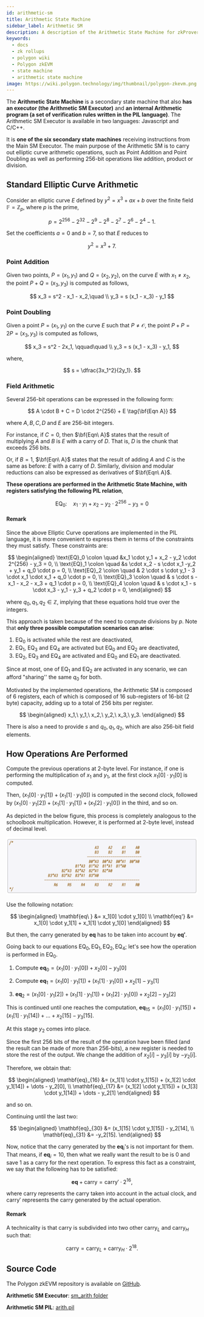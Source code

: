 ```yaml
---
id: arithmetic-sm
title: Arithmetic State Machine
sidebar_label: Arithmetic SM 
description: A description of the Arithmetic State Machine for zkProver.
keywords:
  - docs
  - zk rollups
  - polygon wiki
  - Polygon zkEVM
  - state machine
  - arithmetic state machine
image: https://wiki.polygon.technology/img/thumbnail/polygon-zkevm.png
---
```


The **Arithmetic State Machine** is a secondary state machine that also **has an executor (the Arithmetic SM Executor)** and **an internal Arithmetic program (a set of verification rules written in the PIL language)**. The Arithmetic SM Executor is available in two languages: Javascript and C/C++.

It is **one of the six secondary state machines** receiving instructions from the Main SM Executor. The main purpose of the Arithmetic SM is to carry out elliptic curve arithmetic operations, such as Point Addition and Point Doubling as well as performing 256-bit operations like addition, product or division. 

## Standard Elliptic Curve Arithmetic

Consider an elliptic curve $E$ defined by $y^2 = x^3 + ax + b$ over the finite field $\mathbb{F} = \mathbb{Z}_p$, where $p$ is the prime,

$$
p = 2^{256} - 2^{32} - 2^9 - 2^8 - 2^7 -2^6 - 2^4 - 1.
$$

Set the coefficients $a = 0$ and $b = 7$, so that $E$ reduces to

$$
y^2 = x^3 + 7.
$$

### Point Addition 

Given two points, $P = (x_1,y_1)$ and  $Q = (x_2,y_2)$, on the curve $E$ with $x_1 \neq x_2$, the point $P+Q = (x_3,y_3)$ is computed as follows,

$$
x_3 = s^2 - x_1 - x_2,\quad \\
y_3 = s (x_1 - x_3) - y_1
$$

### Point Doubling 

Given a point $P = (x_1,y_1)$ on the curve $E$ such that $P \neq \mathcal{O}$, the point $P+P = 2P =
(x_3,y_3)$ is computed as follows,

$$
x_3 = s^2 - 2x_1, \qquad\quad \\
y_3 = s (x_1 - x_3) - y_1,
$$

where,

$$
s = \dfrac{3x_1^2}{2y_1}.
$$

### Field Arithmetic 

Several 256-bit operations can be expressed in the following form:

$$
A \cdot B + C = D \cdot 2^{256} + E \tag{\bf{Eqn A}}
$$

where $A, B, C, D$ and $E$ are 256-bit integers.

For instance, if $C = 0$, then $\bf{Eqn\ A}$ states that the result of multiplying $A$ and $B$ is $E$ with a carry of $D$. That is, $D$ is the chunk that exceeds 256 bits. 

Or, if $B = 1$,  $\bf{Eqn\ A}$ states that the result of adding $A$ and $C$ is the same as before: $E$ with a carry of $D$. Similarly, division and modular reductions can also be expressed as derivatives of $\bf{Eqn\ A}$.

**These operations are performed in the Arithmetic State Machine, with registers satisfying the following PIL relation**,

$$
\text{EQ}_0 \colon \quad x_1 \cdot y_1 + x_2 - y_2 \cdot 2^{256} - y_3 = 0
$$

#### Remark
Since the above Elliptic Curve operations are implemented in the PIL language, it is more convenient to express them in terms of the constraints they must satisfy. These constraints are:

$$
\begin{aligned}
\text{EQ}_0 \colon \quad &x_1 \cdot y_1 + x_2 - y_2 \cdot 2^{256} - y_3
= 0, \\
\text{EQ}_1 \colon \quad &s \cdot x_2 - s \cdot x_1 -y_2 + y_1 + q_0
\cdot p = 0, \\
\text{EQ}_2 \colon \quad & 2 \cdot s \cdot y_1 - 3 \cdot x_1 \cdot x_1 +
q_0 \cdot p = 0, \\
\text{EQ}_3 \colon \quad & s \cdot s - x_1 - x_2 - x_3 + q_1 \cdot p = 0, \\
\text{EQ}_4 \colon \quad & s \cdot x_1 - s \cdot x_3 - y_1 - y_3 + q_2
\cdot p = 0,
\end{aligned}
$$

where $q_0,q_1,q_2 \in \mathbb{Z}$, implying that these equations hold true over the integers. 

This approach is taken because of the need to compute divisions by $p$. Note that **only three possible computation scenarios can arise**:

1. $\text{EQ}_0$ is activated while the rest are deactivated,
2. $\text{EQ}_1$, $\text{EQ}_3$ and $\text{EQ}_4$ are activated but $\text{EQ}_0$ and $\text{EQ}_2$ are deactivated, 
3. $\text{EQ}_2$, $\text{EQ}_3$ and $\text{EQ}_4$ are activated and $\text{EQ}_0$ and $\text{EQ}_1$ are deactivated.

Since at most, one of $\text{EQ}_1$ and $\text{EQ}_2$ are activated in any scenario, we can afford "sharing'' the same $q_0$ for both.

Motivated by the implemented operations, the Arithmetic SM is composed of 6 registers, each of which is composed of 16 sub-registers of 16-bit (2 byte) capacity, adding up to a total of 256 bits per register.

$$
\begin{aligned}
x_1,\ y_1,\ x_2,\ y_2,\ x_3,\ y_3.
\end{aligned}
$$

There is also a need to provide $s$ and $q_0,q_1,q_2$, which are also 256-bit field elements. 

## How Operations Are Performed

Compute the previous operations at 2-byte level. For instance, if one is performing the multiplication of $x_1$ and $y_1$, at the first clock $x_1[0] \cdot y_1[0]$ is computed. 

Then, $(x_1[0] \cdot y_1[1]) + (x_1[1] \cdot y_1[0])$ is computed in the second clock, followed by $(x_1[0] \cdot y_1[2]) + (x_1[1] \cdot y_1[1]) + (x_1[2] \cdot y_1[0])$ in the third, and so on. 

As depicted in the below figure, this process is completely analogous to the schoolbook multiplication. However, it is performed at 2-byte level, instead of decimal level.

![School Multiplication Example](figures/01arith-sch-mlt-eg.png)

Use the following notation:

$$
\begin{aligned}
\mathbf{eq\ } &= x_1[0] \cdot y_1[0] \\
\mathbf{eq'} &= x_1[0] \cdot y_1[1] + x_1[1] \cdot y_1[0]
\end{aligned}
$$

But then, the carry generated by $\mathbf{eq}$ has to be taken into account by $\mathbf{eq'}$.

Going back to our equations $\text{EQ}_0, \text{EQ}_1, \text{EQ}_2, \text{EQ}_4$; let's see how the operation is performed in $\text{EQ}_0$. 

1. Compute $\mathbf{eq}_0 = (x_1[0] \cdot y_1[0]) + x_2[0] - y_3[0]$

2. Compute $\mathbf{eq}_1 = (x_1[0] \cdot y_1[1]) + (x_1[1] \cdot y_1[0]) + x_2[1] - y_3[1]$

3. $\mathbf{eq}_2 = (x_1[0] \cdot y_1[2]) + (x_1[1] \cdot y_1[1]) + (x_1[2] \cdot y_1[0]) + x_2[2] - y_3[2]$

This is continued until one reaches the computation, $\mathbf{eq}_{15} = (x_1[0] \cdot y_1[15]) + (x_1[1] \cdot y_1[14]) + \dots + x_2[15] - y_3[15]$. 

At this stage $y_2$ comes into place.

Since the first 256 bits of the result of the operation have been filled (and the result can be made of more than 256-bits), a new register is needed to store the rest of the output. We change the addition of $x_2[i] - y_3[i]$ by $-y_2[i]$. 

Therefore, we obtain that:

$$
\begin{aligned}
\mathbf{eq}_{16} &= (x_1[1]
\cdot y_1[15]) + (x_1[2] \cdot y_1[14]) + \dots - y_2[0], \\
\mathbf{eq}_{17} &= (x_1[2] \cdot y_1[15]) + (x_1[3] \cdot y_1[14]) + \dots - y_2[1]
\end{aligned}
$$

and so on. 

Continuing until the last two:

$$
\begin{aligned}
\mathbf{eq}_{30} &= (x_1[15] \cdot y_1[15]) - y_2[14], \\
\mathbf{eq}_{31} &= -y_2[15]. 
\end{aligned}
$$

Now, notice that the carry generated by the $\mathbf{eq}_i$'s is not important for them. That means, if $\mathbf{eq}_i = 10$, then what we really want the result to be is $0$ and save $1$ as a carry for the next operation. To express this fact as a constraint, we say that the following has to be satisfied:

$$
\mathbf{eq} + \text{carry} = \text{carry}' \cdot 2^{16},
$$

where $\text{carry}$ represents the carry taken into account in the actual clock, and $\text{carry}'$ represents the carry generated by the actual operation.

#### Remark
A technicality is that $\text{carry}$ is subdivided into two other $\text{carry}_L$ and $\text{carry}_H$ such that:

$$
\text{carry} = \text{carry}_L + \text{carry}_H \cdot 2^{18}.
$$

## Source Code

The Polygon zkEVM repository is available on [GitHub](https://github.com/0xPolygonHermez).

**Arithmetic SM Executor**: [sm_arith folder](https://github.com/0xPolygonHermez/zkevm-proverjs/tree/main/src/sm/sm_arith)

**Arithmetic SM PIL**: [arith.pil](https://github.com/0xPolygonHermez/zkevm-proverjs/blob/main/pil/arith.pil) 
